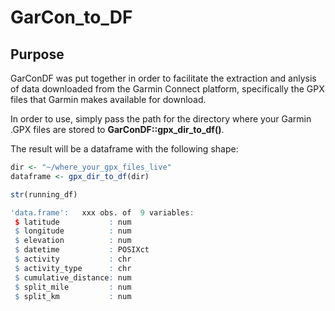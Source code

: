 # GarCon_to_DF
 
## Purpose
GarConDF was put together in order to facilitate the extraction and anlysis of data downloaded from the Garmin Connect platform, specifically the GPX files that Garmin makes available for download.

In order to use, simply pass the path for the directory where your Garmin .GPX files are stored to **GarConDF::gpx_dir_to_df()**. 

The result will be a dataframe with the following shape: 
````r
dir <- "~/where_your_gpx_files_live"
dataframe <- gpx_dir_to_df(dir)

str(running_df)

'data.frame':   xxx obs. of  9 variables:
 $ latitude           : num  
 $ longitude          : num  
 $ elevation          : num  
 $ datetime           : POSIXct
 $ activity           : chr  
 $ activity_type      : chr  
 $ cumulative_distance: num 
 $ split_mile         : num  
 $ split_km           : num  
````